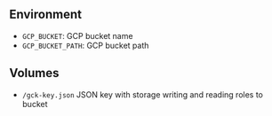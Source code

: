 ## Environment
- `GCP_BUCKET`: GCP bucket name
- `GCP_BUCKET_PATH`: GCP bucket path

## Volumes
- `/gck-key.json` JSON key with storage writing and reading roles to bucket